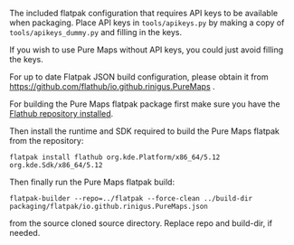 The included flatpak configuration that requires API keys to be
available when packaging. Place API keys in `tools/apikeys.py` by
making a copy of `tools/apikeys_dummy.py` and filling in the keys.

If you wish to use Pure Maps without API keys, you could just avoid
filling the keys.

For up to date Flatpak JSON build configuration, please obtain it from
https://github.com/flathub/io.github.rinigus.PureMaps . 

For building the Pure Maps flatpak package first make sure you have the [Flathub repository installed](https://flatpak.org/setup/).

Then install the runtime and SDK required to build the Pure Maps flatpak from the repository:

```
flatpak install flathub org.kde.Platform/x86_64/5.12 org.kde.Sdk/x86_64/5.12
```

Then finally run the Pure Maps flatpak build:

```
flatpak-builder --repo=../flatpak --force-clean ../build-dir packaging/flatpak/io.github.rinigus.PureMaps.json
```

from the source cloned source directory. Replace repo and build-dir, if needed.
